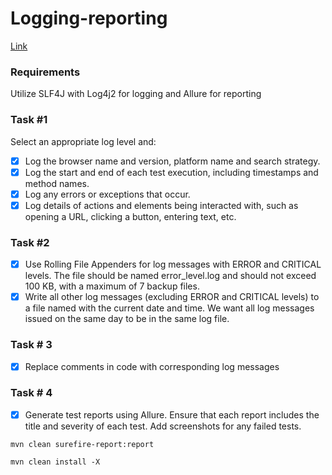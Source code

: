 # Logging-reporting 

[Link](https://github.com/taqc-java/logging-and-reporting-Lokankara)

### Requirements
Utilize SLF4J with Log4j2 for logging and Allure for reporting

### Task #1
Select an appropriate log level and:
- [x] Log the browser name and version, platform name and search strategy.
- [x] Log the start and end of each test execution, including timestamps and method names.
- [x] Log any errors or exceptions that occur.
- [x] Log details of actions and elements being interacted with, such as opening a URL, clicking a button, entering text, etc.

### Task #2
- [x] Use Rolling File Appenders for log messages with ERROR and CRITICAL levels. The file should be named error_level.log and should not exceed 100 KB, with a maximum of 7 backup files.
- [x] Write all other log messages (excluding ERROR and CRITICAL levels) to a file named with the current date and time. We want all log messages issued on the same day to be in the same log file.

### Task # 3
- [x] Replace comments in code with corresponding log messages

### Task # 4
- [x] Generate test reports using Allure. Ensure that each report includes the title and severity of each test. Add screenshots for any failed tests.

`mvn clean surefire-report:report`

`mvn clean install -X`
